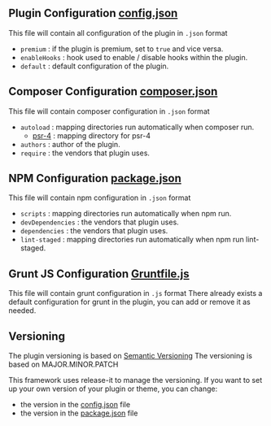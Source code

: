 ## Plugin Configuration [config.json](https://github.com/artistudioxyz/simplepopup-framework/blob/master/config.json)

This file will contain all configuration of the plugin in `.json` format

- `premium` : if the plugin is premium, set to `true` and vice versa.
- `enableHooks` : hook used to enable / disable hooks within the plugin.
- `default` : default configuration of the plugin.

## Composer Configuration [composer.json](https://github.com/artistudioxyz/simplepopup-framework/blob/master/composer.json)

This file will contain composer configuration in `.json` format

- `autoload` : mapping directories run automatically when composer run.
  - [psr-4](https://brain.artistudio.xyz/knowledge/technical/research/terms-concepts/standards/php/psr-4.md) : mapping directory for psr-4
- `authors` : author of the plugin.
- `require` : the vendors that plugin uses.

## NPM Configuration [package.json](https://github.com/artistudioxyz/simplepopup-framework/blob/master/package.json)

This file will contain npm configuration in `.json` format

- `scripts` : mapping directories run automatically when npm run.
- `devDependencies` : the vendors that plugin uses.
- `dependencies` : the vendors that plugin uses.
- `lint-staged` : mapping directories run automatically when npm run lint-staged.

## Grunt JS Configuration [Gruntfile.js](https://github.com/artistudioxyz/simplepopup-framework/blob/master/Gruntfile.js)

This file will contain grunt configuration in `.js` format
There already exists a default configuration for grunt in the plugin, you can add or remove it as needed.

## Versioning

The plugin versioning is based on [Semantic Versioning](https://semver.org/)
The versioning is based on MAJOR.MINOR.PATCH

This framework uses release-it to manage the versioning.
If you want to set up your own version of your plugin or theme, you can change:
- the version in the [config.json](https://github.com/artistudioxyz/simplepopup-framework/blob/master/config.json) file
- the version in the [package.json](https://github.com/artistudioxyz/simplepopup-framework/blob/master/package.json) file
